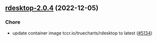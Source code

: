 

## [rdesktop-2.0.4](https://github.com/truecharts/charts/compare/rdesktop-2.0.3...rdesktop-2.0.4) (2022-12-05)

### Chore

- update container image tccr.io/truecharts/rdesktop to latest ([#5134](https://github.com/truecharts/charts/issues/5134))
  
  